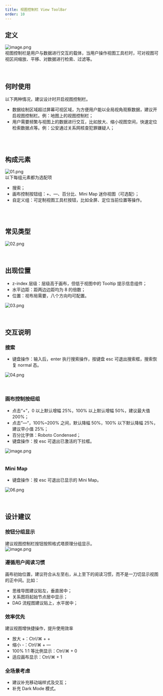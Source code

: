 ```yaml
---
title: 视图控制栏 View ToolBar
order: 10
---
```


## 定义

![image.png](https://gw.alipayobjects.com/mdn/rms_a8a5bf/afts/img/A*c5L6TIo4WB4AAAAAAAAAAAAAARQnAQ#align=left&display=inline&height=320&margin=%5Bobject%20Object%5D&name=image.png&originHeight=320&originWidth=1562&size=993022&status=done&style=none&width=1562)<br />视图控制栏是用户与数据进行交互的载体，当用户操作视图工具栏时，可对视图可视区间缩放、平移、对数据进行检索、过滤等。<br /> <br /> <br />

## 何时使用

以下两种情况，建议设计时开启视图控制栏。

- 数据绘制区域超过屏幕可视区域，为方便用户能以全局视角观察数据，建议开启视图控制栏。例：地图上的视图控制栏；
- 用户需要频繁与视图上的数据进行交互，比如放大、缩小视图空间，快速定位检索数据点等。例：公安通过关系网核查犯罪嫌疑人；

<br />
<br />

## 构成元素

![01.png](https://gw.alipayobjects.com/mdn/rms_a8a5bf/afts/img/A*E3pES4vv9D0AAAAAAAAAAAAAARQnAQ#align=left&display=inline&height=352&margin=%5Bobject%20Object%5D&name=01.png&originHeight=352&originWidth=1884&size=36221&status=done&style=none&width=1884)<br />以下每组元素都为选配项

- 搜索；
- 画布控制按钮组：+、—、百分比、Mini Map 迷你视图（可选配）；
- 自定义组：可定制视图工具栏按钮，比如全屏、定位当前位置等操作。

<br />
<br />

## 常见类型

![02.png](https://gw.alipayobjects.com/mdn/rms_a8a5bf/afts/img/A*I8dMQK3jwh8AAAAAAAAAAAAAARQnAQ#align=left&display=inline&height=424&margin=%5Bobject%20Object%5D&name=02.png&originHeight=424&originWidth=1884&size=62857&status=done&style=none&width=1884)<br /> <br /> <br />

## 出现位置

- z-index 层级：层级高于画布，但低于视图中的 Tooltip 提示信息组件；
- 水平边距：距两边边距均为 8 的倍数；
- 位置：视布局需要，八个方向均可配置。

![03.png](https://gw.alipayobjects.com/mdn/rms_a8a5bf/afts/img/A*89aDRrBlnV0AAAAAAAAAAAAAARQnAQ#align=left&display=inline&height=812&margin=%5Bobject%20Object%5D&name=03.png&originHeight=812&originWidth=1884&size=50732&status=done&style=none&width=1884)<br /> <br /> <br />

## 交互说明

### 搜索

- 键盘操作：输入后，enter 执行搜索操作，按键盘 esc 可退出搜索框，搜索恢复 normal 态。

![04.png](https://gw.alipayobjects.com/mdn/rms_a8a5bf/afts/img/A*XPsyQ4f1jRwAAAAAAAAAAAAAARQnAQ#align=left&display=inline&height=696&margin=%5Bobject%20Object%5D&name=04.png&originHeight=696&originWidth=1884&size=106974&status=done&style=none&width=1884)<br /> <br /> <br />

### 画布控制按纽组

- 点击“+”，0 以上默认增幅 25%，100% 以上默认增幅 50%，建议最大值 200%；
- 点击”—“，100%~200% 之间，默认降幅 50%，100% 以下默认降幅 25%，建议早小值 25%；
- 百分比字体：Roboto Condensed；
- 键盘操作：按 esc 可退出已激活的下拉框。

![image.png](https://gw.alipayobjects.com/mdn/rms_a8a5bf/afts/img/A*RJs7T67ptNUAAAAAAAAAAAAAARQnAQ#align=left&display=inline&height=1024&margin=%5Bobject%20Object%5D&name=image.png&originHeight=1024&originWidth=1884&size=220672&status=done&style=none&width=1884)<br /> <br />

### Mini Map

- 键盘操作：按 esc 可退出已显示的 Mini Map。

![06.png](https://gw.alipayobjects.com/mdn/rms_a8a5bf/afts/img/A*jSwQQaWl9OYAAAAAAAAAAAAAARQnAQ#align=left&display=inline&height=1020&margin=%5Bobject%20Object%5D&name=06.png&originHeight=1020&originWidth=1884&size=180155&status=done&style=none&width=1884)<br /> <br /> <br />

## 设计建议

### 按钮分组显示

建议视图控制栏按钮按照格式塔原理分组显示。<br />![image.png](https://gw.alipayobjects.com/mdn/rms_a8a5bf/afts/img/A*NZOfT6iidTMAAAAAAAAAAAAAARQnAQ#align=left&display=inline&height=416&margin=%5Bobject%20Object%5D&name=image.png&originHeight=416&originWidth=1884&size=111992&status=done&style=none&width=1884)

### 遵循用户阅读习惯

画布初始位置，建议符合从左至右，从上至下的阅读习惯，而不是一刀切显示视图的正中间。比如：

- 思维导图建议贴左，垂直居中；
- 关系图将起始节点居中显示；
- DAG 流程图建议贴上，水平居中；

### 效率优先

建议视图增快捷操作，提升使用效率

- 放大 +：Ctrl/⌘ + +
- 缩小 -：Ctrl/⌘ + —
- 100% 1:1 等比例显示：Ctrl/⌘ + 0
- 适应画布显示：Ctrl/⌘ + 1

### 全场景考虑

- 建议补充移动端样式及交互；
- 补充 Dark Mode 模式。
